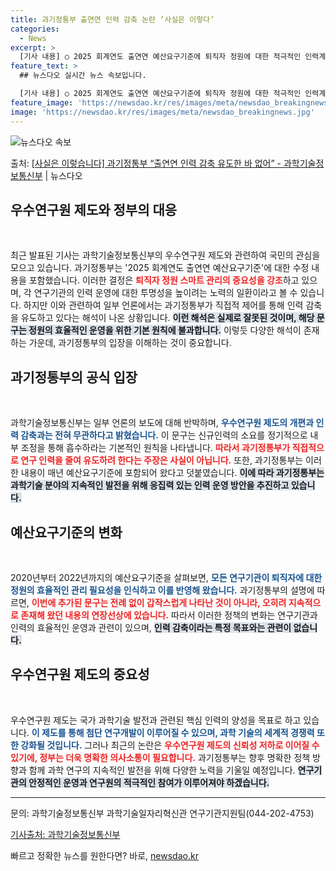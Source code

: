 ```yaml
---
title: 과기정통부 출연연 인력 감축 논란 ‘사실은 이렇다’
categories:
  - News
excerpt: >
  [기사 내용] ○ 2025 회계연도 출연연 예산요구기준에 퇴직자 정원에 대한 적극적인 인력계획을 제시하라는 …
feature_text: >
  ## 뉴스다오 실시간 뉴스 속보입니다.

  [기사 내용] ○ 2025 회계연도 출연연 예산요구기준에 퇴직자 정원에 대한 적극적인 인력계획을 제시하라는 …
feature_image: 'https://newsdao.kr/res/images/meta/newsdao_breakingnews.jpg'
image: 'https://newsdao.kr/res/images/meta/newsdao_breakingnews.jpg'
---
```


![뉴스다오 속보](https://newsdao.kr/res/images/meta/newsdao_breakingnews.jpg)

<p>출처: <a href="https://newsdao.kr/3550" rel="dofollow">[사실은 이렇습니다] 과기정통부 “출연연 인력 감축 유도한 바 없어” - 과학기술정보통신부</a> | 뉴스다오</p>

<h2 data-ke-size="size26">우수연구원 제도와 정부의 대응</h2>

<p data-ke-size="size16">&nbsp;</p>

<p data-ke-size="size16">최근 발표된 기사는 과학기술정보통신부의 우수연구원 제도와 관련하여 국민의 관심을 모으고 있습니다. 과기정통부는 '2025 회계연도 출연연 예산요구기준'에 대한 수정 내용을 포함했습니다. 이러한 결정은 <b><span style="color: #ee2323;">퇴직자 정원 스마트 관리의 중요성을 강조</span></b>하고 있으며, 각 연구기관의 인력 운영에 대한 투명성을 높이려는 노력의 일환이라고 볼 수 있습니다. 하지만 이와 관련하여 일부 언론에서는 과기정통부가 직접적 제어를 통해 인력 감축을 유도하고 있다는 해석이 나온 상황입니다. <b><span style="background-color: #21538527;">이런 해석은 실제로 잘못된 것이며, 해당 문구는 정원의 효율적인 운영을 위한 기본 원칙에 불과합니다.</span></b> 이렇듯 다양한 해석이 존재하는 가운데, 과기정통부의 입장을 이해하는 것이 중요합니다.</p>

<h2 data-ke-size="size26">과기정통부의 공식 입장</h2>

<p data-ke-size="size16">&nbsp;</p>

<p data-ke-size="size16">과학기술정보통신부는 일부 언론의 보도에 대해 반박하며, <b><span style="color: #1a5490;">우수연구원 제도의 개편과 인력 감축과는 전혀 무관하다고 밝혔습니다.</span></b> 이 문구는 신규인력의 소요를 정기적으로 내부 조정을 통해 흡수하라는 기본적인 원칙을 나타냅니다. <b><span style="color: #ee2323;">따라서 과기정통부가 직접적으로 연구 인력을 줄여 유도하려 한다는 주장은 사실이 아닙니다.</span></b> 또한, 과기정통부는 이러한 내용이 매년 예산요구기준에 포함되어 왔다고 덧붙였습니다. <b><span style="background-color: #21538527;">이에 따라 과기정통부는 과학기술 분야의 지속적인 발전을 위해 응집력 있는 인력 운영 방안을 추진하고 있습니다.</span></b></p>

<h2 data-ke-size="size26">예산요구기준의 변화</h2>

<p data-ke-size="size16">&nbsp;</p>

<p data-ke-size="size16">2020년부터 2022년까지의 예산요구기준을 살펴보면, <b><span style="color: #1a5490;">모든 연구기관이 퇴직자에 대한 정원의 효율적인 관리 필요성을 인식하고 이를 반영해 왔습니다.</span></b> 과기정통부의 설명에 따르면, <b><span style="color: #ee2323;">이번에 추가된 문구는 전례 없이 갑작스럽게 나타난 것이 아니라, 오히려 지속적으로 존재해 왔던 내용의 연장선상에 있습니다.</span></b> 따라서 이러한 정책의 변화는 연구기관과 인력의 효율적인 운영과 관련이 있으며, <b><span style="background-color: #21538527;">인력 감축이라는 특정 목표와는 관련이 없습니다.</span></b></p>

<h2 data-ke-size="size26">우수연구원 제도의 중요성</h2>

<p data-ke-size="size16">&nbsp;</p>

<p data-ke-size="size16">우수연구원 제도는 국가 과학기술 발전과 관련된 핵심 인력의 양성을 목표로 하고 있습니다. <b><span style="color: #1a5490;">이 제도를 통해 첨단 연구개발이 이루어질 수 있으며, 과학 기술의 세계적 경쟁력 또한 강화될 것입니다.</span></b> 그러나 최근의 논란은 <b><span style="color: #ee2323;">우수연구원 제도의 신뢰성 저하로 이어질 수 있기에, 정부는 더욱 명확한 의사소통이 필요합니다.</span></b> 과기정통부는 향후 명확한 정책 방향과 함께 과학 연구의 지속적인 발전을 위해 다양한 노력을 기울일 예정입니다. <b><span style="background-color: #21538527;"> 연구기관의 안정적인 운영과 연구원의 적극적인 참여가 이루어져야 하겠습니다.</span></b></p>

<hr />

<p data-ke-size="size16">문의: 과학기술정보통신부 과학기술일자리혁신관 연구기관지원팀(044-202-4753)</p>

<p data-ke-size="size16"><a href="https://newsdao.kr/3550">기사출처: 과학기술정보통신부</a></p> 

빠르고 정확한 뉴스를 원한다면? 바로, <a href="https://newsdao.kr" rel="dofollow">newsdao.kr</a>


